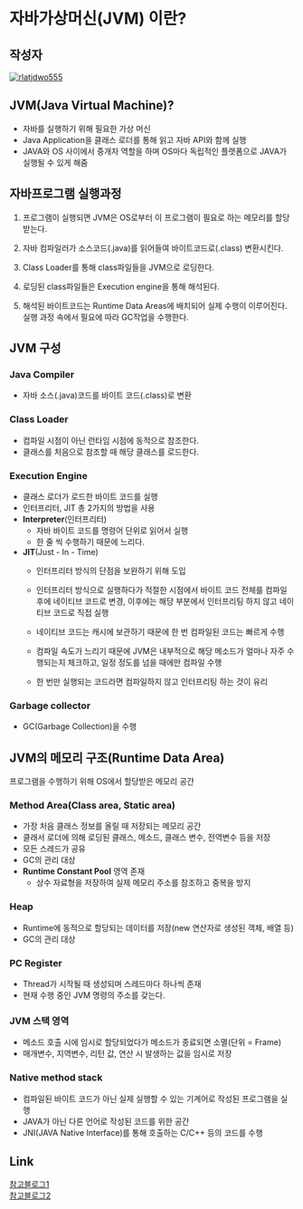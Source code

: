 # **자바가상머신(JVM) 이란?**

## 작성자
[![rlatjdwo555](https://avatars0.githubusercontent.com/u/28692938?s=100&v=4)](https://github.com/rlatjdwo555)


## JVM(Java Virtual Machine)?
- 자바를 실행하기 위해 필요한 가상 머신
- Java Application을 클래스 로더를 통해 읽고 자바 API와 함께 실행
- JAVA와 OS 사이에서 중개자 역할을 하며 OS마다 독립적인 플랫폼으로 JAVA가 실행될 수 있게 해줌

## 자바프로그램 실행과정
1. 프로그램이 실행되면 JVM은 OS로부터 이 프로그램이 필요로 하는 메모리를 할당 받는다.

2. 자바 컴파일러가 소스코드(.java)를 읽어들여 바이트코드로(.class) 변환시킨다.
3. Class Loader를 통해 class파일들을 JVM으로 로딩한다.
4. 로딩된 class파일들은 Execution engine을 통해 해석된다.
5. 해석된 바이트코드는 Runtime Data Areas에 배치되어 실제 수행이 이루어진다. 실행 과정 속에서 필요에 따라 GC작업을 수행한다.


## JVM 구성
### Java Compiler 
- 자바 소스(.java)코드를 바이트 코드(.class)로 변환

### Class Loader
- 컴파일 시점이 아닌 런타임 시점에 동적으로 참조한다. 
- 클래스를 처음으로 참조할 때 해당 클래스를 로드한다. 

### Execution Engine
- 클래스 로더가 로드한 바이트 코드를 실행
- 인터프리터, JIT 총 2가지의 방법을 사용
- **Interpreter**(인터프리터)
    - 자바 바이트 코드를 명령어 단위로 읽어서 실행
    - 한 줄 씩 수행하기 때문에 느리다.
- **JIT**(Just - In - Time)
    - 인터프리터 방식의 단점을 보완하기 위해 도입
    - 인터프리터 방식으로 실행하다가 적절한 시점에서 바이트 코드 전체를 컴파일 후에 네이티브 코드로 변경, 이후에는 해당 부분에서 인터프리팅 하지 않고 네이티브 코드로 직접 실행
    - 네이티브 코드는 캐시에 보관하기 때문에 한 번 컴파일된 코드는 빠르게 수행
    
    - 컴파일 속도가 느리기 때문에 JVM은 내부적으로 해당 메소드가 얼마나 자주 수행되는지 체크하고, 일정 정도를 넘을 때에만 컴파일 수행
    - 한 번만 실행되는 코드라면 컴파일하지 않고 인터프리팅 하는 것이 유리

### Garbage collector
- GC(Garbage Collection)을 수행

## JVM의 메모리 구조(Runtime Data Area)
프로그램을 수행하기 위해 OS에서 할당받은 메모리 공간

### Method Area(Class area, Static area)
- 가장 처음 클래스 정보를 올릴 때 저장되는 메모리 공간
- 클래서 로더에 의해 로딩된 클래스, 메소드, 클래스 변수, 전역변수 등을 저장
- 모든 스레드가 공유
- GC의 관리 대상
- **Runtime Constant Pool** 영역 존재
    - 상수 자료형을 저장하여 실제 메모리 주소를 참조하고 중복을 방지

### Heap
- Runtime에 동적으로 할당되는 데이터를 저장(new 연산자로 생성된 객체, 배열 등)
- GC의 관리 대상

### PC Register
- Thread가 시작될 때 생성되며 스레드마다 하나씩 존재
- 현재 수행 중인 JVM 명령의 주소를 갖는다.

### JVM 스택 영역
- 메소드 호출 시에 임시로 할당되었다가 메소드가 종료되면 소멸(단위 = Frame)
- 매개변수, 지역변수, 리턴 값, 연산 시 발생하는 값을 임시로 저장

### Native method stack
- 컴파일된 바이트 코드가 아닌 실제 실행할 수 있는 기계어로 작성된 프로그램을 실행
- JAVA가 아닌 다른 언어로 작성된 코드를 위한 공간
- JNI(JAVA Native Interface)를 통해 호출하는 C/C++ 등의 코드를 수행

## Link
[참고블로그1](https://asfirstalways.tistory.com/158)  
[참고블로그2](https://minwan1.github.io/2018/06/06/2018-06-06-Java,JVM/)

